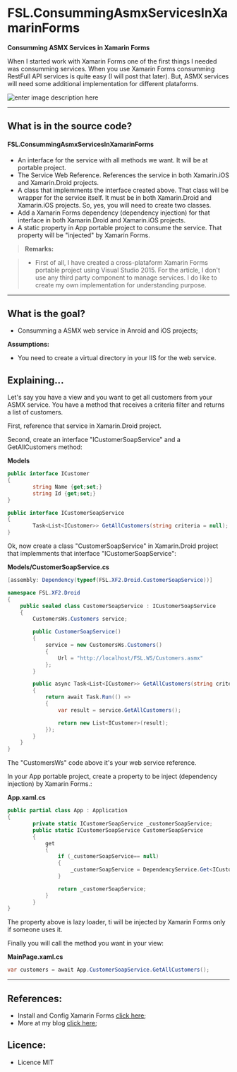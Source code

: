 # FSL.ConsummingAsmxServicesInXamarinForms

**Consumming ASMX Services in Xamarin Forms**

When I started work with Xamarin Forms one of the first things I needed was consumming services. When you use Xamarin Forms consumming RestFull API services is quite easy (I will post that later). But, ASMX services will need some additional implementation for different plataforms.

![enter image description here](https://fabiosilvalima.files.wordpress.com/2016/12/asmx-services-xamarin.png)

---

What is in the source code?
---

#### <i class="icon-file"></i> FSL.ConsummingAsmxServicesInXamarinForms

- An interface for the service with all methods we want. It will be at portable project.
- The Service Web Reference. References the service in both Xamarin.iOS and Xamarin.Droid projects.
- A class that implemments the interface created above. That class will be wrapper for the service itself. It must be in both Xamarin.Droid and Xamarin.iOS projects. So, yes, you will need to create two classes.
- Add a Xamarin Forms dependency (dependency injection) for that interface in both Xamarin.Droid and Xamarin.iOS projects.
- A static property in App portable project to consume the service. That property will be "injected" by Xamarin Forms.

> **Remarks:**

> - First of all, I have created a cross-plataform Xamarin Forms portable project using Visual Studio 2015. For the article, I don't use any third party component to manage services. I do like to create my own implementation for understanding purpose. 

---

What is the goal?
---

- Consumming a ASMX web service in Anroid and iOS projects;

**Assumptions:**
- You need to create a virtual directory in your IIS for the web service.


Explaining...
---

Let's say you have a view and you want to get all customers from your ASMX service. You have a method that receives a criteria filter and returns a list of customers.

First, reference that service in Xamarin.Droid project.

Second, create an interface "ICustomerSoapService" and a GetAllCustomers method:

**Models**
```csharp
public interface ICustomer
{
        string Name {get;set;}
        string Id {get;set;}
}

public interface ICustomerSoapService
{
        Task<List<ICustomer>> GetAllCustomers(string criteria = null);
}
```

Ok, now create a class "CustomerSoapService" in Xamarin.Droid project that implemments that interface "ICustomerSoapService":

**Models/CustomerSoapService.cs**
```csharp
[assembly: Dependency(typeof(FSL.XF2.Droid.CustomerSoapService))]

namespace FSL.XF2.Droid
{
    public sealed class CustomerSoapService : ICustomerSoapService
    {
        CustomersWs.Customers service;

        public CustomerSoapService()
        {
            service = new CustomersWs.Customers()
            {
                Url = "http://localhost/FSL.WS/Customers.asmx"
            };
        }

        public async Task<List<ICustomer>> GetAllCustomers(string criteria = null)
        {
            return await Task.Run(() =>
            {
                var result = service.GetAllCustomers();

                return new List<ICustomer>(result);
            });
        }
    }
}
```

The "CustomersWs" code above it's your web service reference.

In your App portable project, create a property to be inject (dependency injection) by Xamarin Forms.:

**App.xaml.cs**
```csharp
public partial class App : Application
{
        private static ICustomerSoapService _customerSoapService;
        public static ICustomerSoapService CustomerSoapService
        {
            get
            {
                if (_customerSoapService== null)
                {
                    _customerSoapService = DependencyService.Get<ICustomerSoapService>();
                }

                return _customerSoapService;
            }
        }
}
```

The property above is lazy loader, ti will be injected by Xamarin Forms only if someone uses it.

Finally you will call the method you want in your view:

**MainPage.xaml.cs**
```csharp
var customers = await App.CustomerSoapService.GetAllCustomers();
```


----------

References:
---

- Install and Config Xamarin Forms [click here][1];
- More at my blog [click here][2];

Licence:
---

- Licence MIT


  [1]: https://fabiosilvalima.wordpress.com/2016/11/10/visual-studio-2015-xamarin-forms-install-and-config/
  [2]: http://www.fabiosilvalima.com.br
